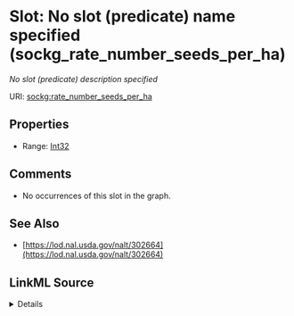 

# Slot: No slot (predicate) name specified (sockg_rate_number_seeds_per_ha)


_No slot (predicate) description specified_







URI: [sockg:rate_number_seeds_per_ha](https://idir.uta.edu/sockg-ontology/docs/rate_number_seeds_per_ha)



<!-- no inheritance hierarchy -->








## Properties

* Range: [Int32](../types/Int32.md)





## Comments

* No occurrences of this slot in the graph.

## See Also

* [https://lod.nal.usda.gov/nalt/302664](https://lod.nal.usda.gov/nalt/302664)



## LinkML Source

<details>

```yaml
name: sockg_rate_number_seeds_per_ha
description: No slot (predicate) description specified
title: No slot (predicate) name specified
comments:
- No occurrences of this slot in the graph.
from_schema: soc-kg
see_also:
- https://lod.nal.usda.gov/nalt/302664
rank: 1000
domain: sockg_PlantingEvent
slot_uri: sockg:rate_number_seeds_per_ha
alias: sockg_rate_number_seeds_per_ha
range: int32

```
</details>